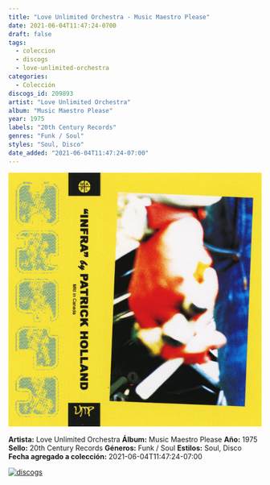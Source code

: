 ```yaml
---
title: "Love Unlimited Orchestra - Music Maestro Please"
date: 2021-06-04T11:47:24-0700
draft: false
tags:
  - coleccion
  - discogs
  - love-unlimited-orchestra
categories:
  - Colección
discogs_id: 209893
artist: "Love Unlimited Orchestra"
album: "Music Maestro Please"
year: 1975
labels: "20th Century Records"
genres: "Funk / Soul"
styles: "Soul, Disco"
date_added: "2021-06-04T11:47:24-07:00"
---
```


![cover](image.jpeg (Love Unlimited Orchestra - Music Maestro Please))

**Artista:** Love Unlimited Orchestra
**Álbum:** Music Maestro Please
**Año:** 1975
**Sello:** 20th Century Records
**Géneros:** Funk / Soul
**Estilos:** Soul, Disco
**Fecha agregado a colección:** 2021-06-04T11:47:24-07:00

[![discogs](../../links/svg/discogs.png (discogs))](https://api.discogs.com/releases/209893)

